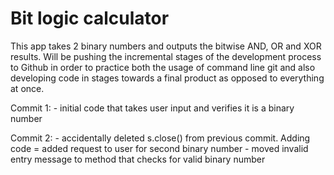 # Bit logic calculator

This app takes 2 binary numbers and outputs the bitwise AND, OR and XOR results. Will be pushing the incremental stages of the development process to Github in order to practice both the usage of command line git and also developing code in stages towards a final product as opposed to everything at once.

Commit 1: 
    - initial code that takes user input and verifies it is a binary number

Commit 2: 
    - accidentally deleted s.close() from previous commit. Adding code
    = added request to user for second binary number
    - moved invalid entry message to method that checks for valid binary number

    
    